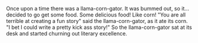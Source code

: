 Once upon a time there was a llama-corn-gator. It was bummed out, so it...
 decided to go get some food. Some delicious food! Like corn! "You are all terrible at creating a fun story" said the llama-corn-gator, as it ate its corn.
 "I bet I could write a pretty kick ass story!"
 So the llama-corn-gator sat at its desk and started churning out literary excellence.
